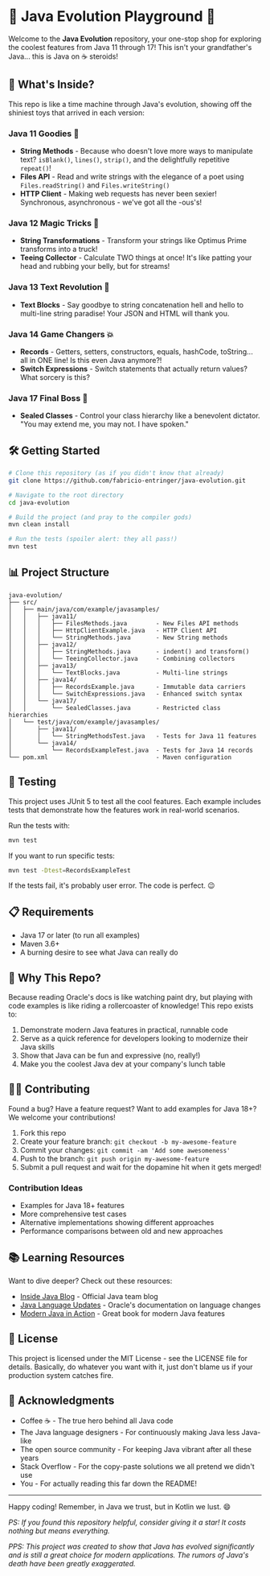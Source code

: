 # 🚀 Java Evolution Playground 🚀

Welcome to the **Java Evolution** repository, your one-stop shop for exploring the coolest features from Java 11 through 17! This isn't your grandfather's Java... this is Java on ☕ steroids!

## 🌟 What's Inside?

This repo is like a time machine through Java's evolution, showing off the shiniest toys that arrived in each version:

### Java 11 Goodies 🎁
- **String Methods** - Because who doesn't love more ways to manipulate text? `isBlank()`, `lines()`, `strip()`, and the delightfully repetitive `repeat()`!
- **Files API** - Read and write strings with the elegance of a poet using `Files.readString()` and `Files.writeString()`
- **HTTP Client** - Making web requests has never been sexier! Synchronous, asynchronous - we've got all the -ous's!

### Java 12 Magic Tricks 🎩
- **String Transformations** - Transform your strings like Optimus Prime transforms into a truck!
- **Teeing Collector** - Calculate TWO things at once! It's like patting your head and rubbing your belly, but for streams!

### Java 13 Text Revolution 📝
- **Text Blocks** - Say goodbye to string concatenation hell and hello to multi-line string paradise! Your JSON and HTML will thank you.

### Java 14 Game Changers 💥
- **Records** - Getters, setters, constructors, equals, hashCode, toString... all in ONE line! Is this even Java anymore?!
- **Switch Expressions** - Switch statements that actually return values? What sorcery is this?

### Java 17 Final Boss 👑
- **Sealed Classes** - Control your class hierarchy like a benevolent dictator. "You may extend me, you may not. I have spoken."

## 🛠️ Getting Started

```bash
# Clone this repository (as if you didn't know that already)
git clone https://github.com/fabricio-entringer/java-evolution.git

# Navigate to the root directory
cd java-evolution

# Build the project (and pray to the compiler gods)
mvn clean install

# Run the tests (spoiler alert: they all pass!)
mvn test
```

## 📊 Project Structure

```
java-evolution/
├── src/
│   ├── main/java/com/example/javasamples/
│   │   ├── java11/
│   │   │   ├── FilesMethods.java        - New Files API methods
│   │   │   ├── HttpClientExample.java   - HTTP Client API
│   │   │   └── StringMethods.java       - New String methods
│   │   ├── java12/
│   │   │   ├── StringMethods.java       - indent() and transform()
│   │   │   └── TeeingCollector.java     - Combining collectors
│   │   ├── java13/
│   │   │   └── TextBlocks.java          - Multi-line strings
│   │   ├── java14/
│   │   │   ├── RecordsExample.java      - Immutable data carriers
│   │   │   └── SwitchExpressions.java   - Enhanced switch syntax
│   │   └── java17/
│   │       └── SealedClasses.java       - Restricted class hierarchies
│   └── test/java/com/example/javasamples/
│       ├── java11/
│       │   └── StringMethodsTest.java   - Tests for Java 11 features
│       └── java14/
│           └── RecordsExampleTest.java  - Tests for Java 14 records
└── pom.xml                              - Maven configuration
```

## 🧪 Testing

This project uses JUnit 5 to test all the cool features. Each example includes tests that demonstrate how the features work in real-world scenarios.

Run the tests with:

```bash
mvn test
```

If you want to run specific tests:

```bash
mvn test -Dtest=RecordsExampleTest
```

If the tests fail, it's probably user error. The code is perfect. 😉

## 📋 Requirements

- Java 17 or later (to run all examples)
- Maven 3.6+
- A burning desire to see what Java can really do

## 🧠 Why This Repo?

Because reading Oracle's docs is like watching paint dry, but playing with code examples is like riding a rollercoaster of knowledge! This repo exists to:

1. Demonstrate modern Java features in practical, runnable code
2. Serve as a quick reference for developers looking to modernize their Java skills
3. Show that Java can be fun and expressive (no, really!)
4. Make you the coolest Java dev at your company's lunch table

## 👨‍💻 Contributing

Found a bug? Have a feature request? Want to add examples for Java 18+? We welcome your contributions!

1. Fork this repo
2. Create your feature branch: `git checkout -b my-awesome-feature`
3. Commit your changes: `git commit -am 'Add some awesomeness'`
4. Push to the branch: `git push origin my-awesome-feature`
5. Submit a pull request and wait for the dopamine hit when it gets merged!

### Contribution Ideas
- Examples for Java 18+ features
- More comprehensive test cases
- Alternative implementations showing different approaches
- Performance comparisons between old and new approaches

## 📚 Learning Resources

Want to dive deeper? Check out these resources:
- [Inside Java Blog](https://inside.java/) - Official Java team blog
- [Java Language Updates](https://docs.oracle.com/en/java/javase/17/language/java-language-changes.html) - Oracle's documentation on language changes
- [Modern Java in Action](https://www.manning.com/books/modern-java-in-action) - Great book for modern Java features

## 📜 License

This project is licensed under the MIT License - see the LICENSE file for details. Basically, do whatever you want with it, just don't blame us if your production system catches fire.

## 🙏 Acknowledgments

- Coffee ☕ - The true hero behind all Java code
- The Java language designers - For continuously making Java less Java-like
- The open source community - For keeping Java vibrant after all these years
- Stack Overflow - For the copy-paste solutions we all pretend we didn't use
- You - For actually reading this far down the README!

---

Happy coding! Remember, in Java we trust, but in Kotlin we lust. 😄

*PS: If you found this repository helpful, consider giving it a star! It costs nothing but means everything.*

*PPS: This project was created to show that Java has evolved significantly and is still a great choice for modern applications. The rumors of Java's death have been greatly exaggerated.*


